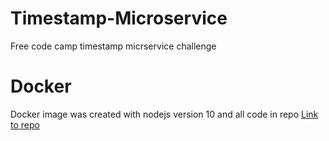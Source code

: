 # Timestamp-Microservice
Free code camp timestamp micrservice challenge
# Docker
Docker image was created with nodejs version 10 and all code in repo
[Link to repo](https://hub.docker.com/r/jbonejasen2018/timestamp-microservice/)
